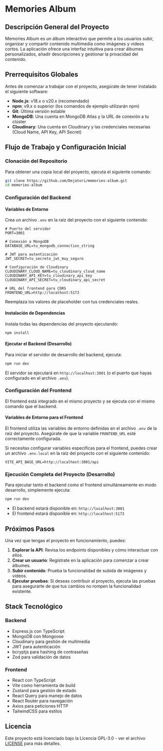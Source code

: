 # Memories Album

## Descripción General del Proyecto

Memories Album es un álbum interactivo que permite a los usuarios subir, organizar y compartir contenido multimedia
como imágenes y videos cortos. La aplicación ofrece una interfaz intuitiva para crear álbumes personalizados,
añadir descripciones y gestionar la privacidad del contenido.

## Prerrequisitos Globales

Antes de comenzar a trabajar con el proyecto, asegúrate de tener instalado el siguiente software:

- **Node.js**: v18.x o v20.x (recomendado)
- **npm**: v9.x o superior (los comandos de ejemplo utilizarán npm)
- **Git**: Última versión estable
- **MongoDB**: Una cuenta en MongoDB Atlas y la URL de conexión a tu clúster
- **Cloudinary**: Una cuenta en Cloudinary y las credenciales necesarias (Cloud Name, API Key, API Secret)

## Flujo de Trabajo y Configuración Inicial

### Clonación del Repositorio

Para obtener una copia local del proyecto, ejecuta el siguiente comando:

```bash
git clone https://github.com/Dejatori/memories-album.git
cd memories-album
```

### Configuración del Backend

#### Variables de Entorno

Crea un archivo `.env` en la raíz del proyecto con el siguiente contenido:

```
# Puerto del servidor
PORT=3001

# Conexión a MongoDB
DATABASE_URL=tu_mongodb_connection_string

# JWT para autenticación
JWT_SECRET=tu_secreto_jwt_muy_seguro

# Configuración de Cloudinary
CLOUDINARY_CLOUD_NAME=tu_cloudinary_cloud_name
CLOUDINARY_API_KEY=tu_cloudinary_api_key
CLOUDINARY_API_SECRET=tu_cloudinary_api_secret

# URL del frontend para CORS
FRONTEND_URL=http://localhost:5173
```

Reemplaza los valores de placeholder con tus credenciales reales.

#### Instalación de Dependencias

Instala todas las dependencias del proyecto ejecutando:

```bash
npm install
```

#### Ejecutar el Backend (Desarrollo)

Para iniciar el servidor de desarrollo del backend, ejecuta:

```bash
npm run dev
```

El servidor se ejecutará en `http://localhost:3001` (o el puerto que hayas configurado en el archivo `.env`).

### Configuración del Frontend

El frontend está integrado en el mismo proyecto y se ejecuta con el mismo comando que el backend.

#### Variables de Entorno para el Frontend

El frontend utiliza las variables de entorno definidas en el archivo `.env` de la raíz del proyecto. Asegúrate de
que la variable `FRONTEND_URL` esté correctamente configurada.

Si necesitas configurar variables específicas para el frontend, puedes crear un archivo `.env.local` en la raíz del
proyecto con el siguiente contenido:

```
VITE_API_BASE_URL=http://localhost:3001/api
```

### Ejecución Completa del Proyecto (Desarrollo)

Para ejecutar tanto el backend como el frontend simultáneamente en modo desarrollo, simplemente ejecuta:

```bash
npm run dev
```

- El backend estará disponible en: `http://localhost:3001`
- El frontend estará disponible en: `http://localhost:5173`

## Próximos Pasos

Una vez que tengas el proyecto en funcionamiento, puedes:

1. **Explorar la API**: Revisa los endpoints disponibles y cómo interactuar con ellos.
2. **Crear un usuario**: Regístrate en la aplicación para comenzar a crear álbumes.
3. **Subir contenido**: Prueba la funcionalidad de subida de imágenes y videos.
4. **Ejecutar pruebas**: Si deseas contribuir al proyecto, ejecuta las pruebas para asegurarte de que tus cambios
   no rompen la funcionalidad existente.

## Stack Tecnológico

### Backend

- Express.js con TypeScript
- MongoDB con Mongoose
- Cloudinary para gestión de multimedia
- JWT para autenticación
- bcryptjs para hashing de contraseñas
- Zod para validación de datos

### Frontend

- React con TypeScript
- Vite como herramienta de build
- Zustand para gestión de estado
- React Query para manejo de datos
- React Router para navegación
- Axios para peticiones HTTP
- TailwindCSS para estilos

## Licencia

Este proyecto está licenciado bajo la Licencia GPL-3.0 - ver el archivo [LICENSE](LICENSE) para más detalles.